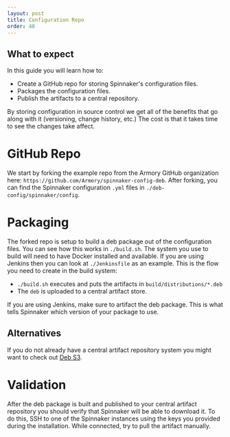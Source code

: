 ```yaml
---
layout: post
title: Configuration Repo
order: 40
---
```


## What to expect

In this guide you will learn how to:
- Create a GitHub repo for storing Spinnaker's configuration files.
- Packages the configuration files.
- Publish the artifacts to a central repository.

By storing configuration in source control we get all of the benefits that go along with it (versioning, change history, etc.) The cost is that it takes time to see the changes take affect.


# GitHub Repo

We start by forking the example repo from the Armory GitHub organization here: `https://github.com/Armory/spinnaker-config-deb`. After forking, you can find the Spinnaker configuration `.yml` files in `./deb-config/spinnaker/config`.

# Packaging

The forked repo is setup to build a deb package out of the configuration files. You can see how this works in `./build.sh`. The system you use to build will need to have Docker installed and available. If you are using Jenkins then you can look at `./Jenkinsfile` as an example. This is the flow you need to create in the build system:

- `./build.sh` executes and puts the artifacts in `build/distributions/*.deb`
- The `deb` is uploaded to a central artifact store.

If you are using Jenkins, make sure to artifact the deb package. This is what tells Spinnaker which version of your package to use.

## Alternatives

If you do not already have a central artifact repository system you might want to check out [Deb S3](https://github.com/krobertson/deb-s3). 

# Validation

After the deb package is built and published to your central artifact repository you should verify that Spinnaker will be able to download it. To do this, SSH to one of the Spinnaker instances using the keys you provided during the installation. While connected, try to pull the artifact manually.